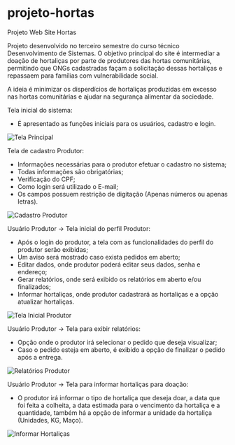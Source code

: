 # projeto-hortas
Projeto Web Site Hortas

Projeto desenvolvido no terceiro semestre do curso técnico Desenvolvimento de Sistemas.
O objetivo principal do site é intermediar a doação de hortaliças por parte de produtores das hortas comunitárias,
permitindo que ONGs cadastradas façam a solicitação dessas hortaliças e repassaem para famílias com vulnerabilidade social.

A ideia é minimizar os disperdícios de hortaliças produzidas em excesso nas hortas comunitárias e ajudar na segurança alimentar da sociedade.







Tela inicial do sistema:

- É apresentado as funções iniciais para os usuários, cadastro e login.

![Tela Principal](https://user-images.githubusercontent.com/86797383/144767574-672868c8-3ec8-497b-a9c4-7c2bd39528dc.jpg)


Tela de cadastro Produtor:

- Informações necessárias para o produtor efetuar o cadastro no sistema; 
- Todas informações são obrigatórias;
- Verificação do CPF;
- Como login será utilizado o E-mail;
- Os campos possuem restrição de digitação (Apenas números ou apenas letras).

![Cadastro Produtor](https://user-images.githubusercontent.com/86797383/144767856-246750ce-7983-4a2e-b281-5d952adf6d9d.jpg)

Usuário Produtor -> Tela inicial do perfil Produtor:

- Após o login do produtor, a tela com as funcionalidades do perfil do produtor serão exibidas;
- Um aviso será mostrado caso exista pedidos em aberto;
- Editar dados, onde produtor poderá editar seus dados, senha e endereço;
- Gerar relatórios, onde será exibido os relatórios em aberto e/ou finalizados;
- Informar hortaliças, onde produtor cadastrará as hortaliças e a opção atualizar hortaliças.  

![Tela Inicial Produtor](https://user-images.githubusercontent.com/86797383/144767969-3eb06d03-81a8-45be-adc4-76c31398ef0a.jpg)

Usuário Produtor -> Tela para exibir relatórios:

- Opção onde o produtor irá selecionar o pedido que deseja visualizar;
- Caso o pedido esteja em aberto, é exibido a opção de finalizar o pedido após a entrega.

![Relatórios Produtor](https://user-images.githubusercontent.com/86797383/144768169-20d1656f-cf0f-4e46-befd-50abfd8fcc87.jpg)


Usuário Produtor -> Tela para informar hortaliças para doação:

- O produtor irá informar o tipo de hortaliça que deseja doar, a data que foi feita a colheita, a data estimada para o vencimento da hortaliça e a quantidade, também há a opção de informar a unidade da hortaliça (Unidades, KG, Maço).

![Informar Hortaliças](https://user-images.githubusercontent.com/86797383/144767640-8d15017f-95e7-4700-b24e-981b0468b2e6.jpg)

